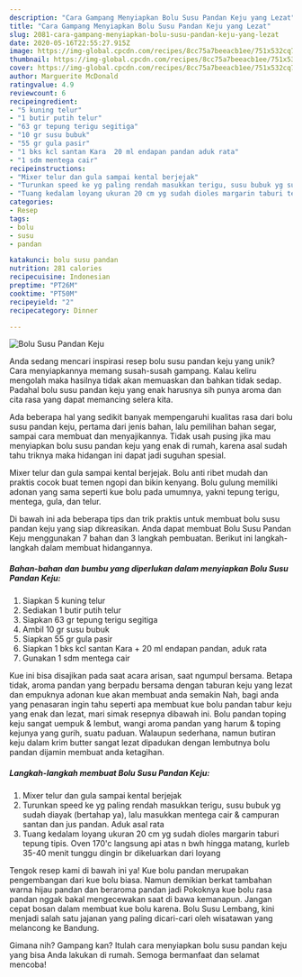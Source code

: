 ```yaml
---
description: "Cara Gampang Menyiapkan Bolu Susu Pandan Keju yang Lezat"
title: "Cara Gampang Menyiapkan Bolu Susu Pandan Keju yang Lezat"
slug: 2081-cara-gampang-menyiapkan-bolu-susu-pandan-keju-yang-lezat
date: 2020-05-16T22:55:27.915Z
image: https://img-global.cpcdn.com/recipes/8cc75a7beeacb1ee/751x532cq70/bolu-susu-pandan-keju-foto-resep-utama.jpg
thumbnail: https://img-global.cpcdn.com/recipes/8cc75a7beeacb1ee/751x532cq70/bolu-susu-pandan-keju-foto-resep-utama.jpg
cover: https://img-global.cpcdn.com/recipes/8cc75a7beeacb1ee/751x532cq70/bolu-susu-pandan-keju-foto-resep-utama.jpg
author: Marguerite McDonald
ratingvalue: 4.9
reviewcount: 6
recipeingredient:
- "5 kuning telur"
- "1 butir putih telur"
- "63 gr tepung terigu segitiga"
- "10 gr susu bubuk"
- "55 gr gula pasir"
- "1 bks kcl santan Kara  20 ml endapan pandan aduk rata"
- "1 sdm mentega cair"
recipeinstructions:
- "Mixer telur dan gula sampai kental berjejak"
- "Turunkan speed ke yg paling rendah masukkan terigu, susu bubuk yg sudah diayak (bertahap ya), lalu masukkan mentega cair &amp; campuran santan dan jus pandan. Aduk asal rata"
- "Tuang kedalam loyang ukuran 20 cm yg sudah dioles margarin taburi tepung tipis. Oven 170&#39;c langsung api atas n bwh hingga matang, kurleb 35-40 menit tunggu dingin br dikeluarkan dari loyang"
categories:
- Resep
tags:
- bolu
- susu
- pandan

katakunci: bolu susu pandan 
nutrition: 281 calories
recipecuisine: Indonesian
preptime: "PT26M"
cooktime: "PT50M"
recipeyield: "2"
recipecategory: Dinner

---
```



![Bolu Susu Pandan Keju](https://img-global.cpcdn.com/recipes/8cc75a7beeacb1ee/751x532cq70/bolu-susu-pandan-keju-foto-resep-utama.jpg)

Anda sedang mencari inspirasi resep bolu susu pandan keju yang unik? Cara menyiapkannya memang susah-susah gampang. Kalau keliru mengolah maka hasilnya tidak akan memuaskan dan bahkan tidak sedap. Padahal bolu susu pandan keju yang enak harusnya sih punya aroma dan cita rasa yang dapat memancing selera kita.

Ada beberapa hal yang sedikit banyak mempengaruhi kualitas rasa dari bolu susu pandan keju, pertama dari jenis bahan, lalu pemilihan bahan segar, sampai cara membuat dan menyajikannya. Tidak usah pusing jika mau menyiapkan bolu susu pandan keju yang enak di rumah, karena asal sudah tahu triknya maka hidangan ini dapat jadi suguhan spesial.

Mixer telur dan gula sampai kental berjejak. Bolu anti ribet mudah dan praktis cocok buat temen ngopi dan bikin kenyang. Bolu gulung memiliki adonan yang sama seperti kue bolu pada umumnya, yakni tepung terigu, mentega, gula, dan telur.


Di bawah ini ada beberapa tips dan trik praktis untuk membuat bolu susu pandan keju yang siap dikreasikan. Anda dapat membuat Bolu Susu Pandan Keju menggunakan 7 bahan dan 3 langkah pembuatan. Berikut ini langkah-langkah dalam membuat hidangannya.

<!--inarticleads1-->

##### Bahan-bahan dan bumbu yang diperlukan dalam menyiapkan Bolu Susu Pandan Keju:

1. Siapkan 5 kuning telur
1. Sediakan 1 butir putih telur
1. Siapkan 63 gr tepung terigu segitiga
1. Ambil 10 gr susu bubuk
1. Siapkan 55 gr gula pasir
1. Siapkan 1 bks kcl santan Kara + 20 ml endapan pandan, aduk rata
1. Gunakan 1 sdm mentega cair


Kue ini bisa disajikan pada saat acara arisan, saat ngumpul bersama. Betapa tidak, aroma pandan yang berpadu bersama dengan taburan keju yang lezat dan empuknya adonan kue akan membuat anda semakin Nah, bagi anda yang penasaran ingin tahu seperti apa membuat kue bolu pandan tabur keju yang enak dan lezat, mari simak resepnya dibawah ini. Bolu pandan toping keju sangat uempuk &amp; lembut, wangi aroma pandan yang harum &amp; toping kejunya yang gurih, suatu paduan. Walaupun sederhana, namun butiran keju dalam krim butter sangat lezat dipadukan dengan lembutnya bolu pandan dijamin membuat anda ketagihan. 

<!--inarticleads2-->

##### Langkah-langkah membuat Bolu Susu Pandan Keju:

1. Mixer telur dan gula sampai kental berjejak
1. Turunkan speed ke yg paling rendah masukkan terigu, susu bubuk yg sudah diayak (bertahap ya), lalu masukkan mentega cair &amp; campuran santan dan jus pandan. Aduk asal rata
1. Tuang kedalam loyang ukuran 20 cm yg sudah dioles margarin taburi tepung tipis. Oven 170&#39;c langsung api atas n bwh hingga matang, kurleb 35-40 menit tunggu dingin br dikeluarkan dari loyang


Tengok resep kami di bawah ini ya! Kue bolu pandan merupakan pengembangan dari kue bolu biasa. Namun demikian berkat tambahan warna hijau pandan dan beraroma pandan jadi Pokoknya kue bolu rasa pandan nggak bakal mengecewakan saat di bawa kemanapun. Jangan cepat bosan dalam membuat kue bolu karena. Bolu Susu Lembang, kini menjadi salah satu jajanan yang paling dicari-cari oleh wisatawan yang melancong ke Bandung. 

Gimana nih? Gampang kan? Itulah cara menyiapkan bolu susu pandan keju yang bisa Anda lakukan di rumah. Semoga bermanfaat dan selamat mencoba!
